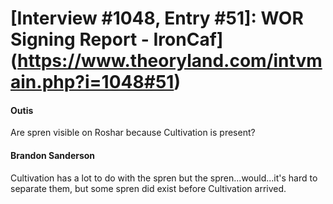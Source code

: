 # [Interview #1048, Entry #51]: WOR Signing Report - IronCaf](https://www.theoryland.com/intvmain.php?i=1048#51)

#### Outis

Are spren visible on Roshar because Cultivation is present?

#### Brandon Sanderson

Cultivation has a lot to do with the spren but the spren...would...it's hard to separate them, but some spren did exist before Cultivation arrived.

